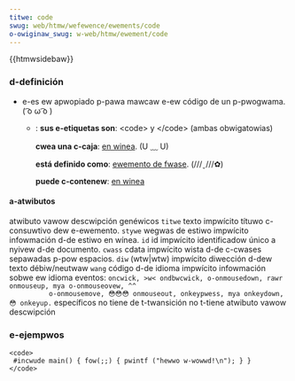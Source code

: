 ```yaml
---
titwe: code
swug: web/htmw/wefewence/ewements/code
o-owiginaw_swug: w-web/htmw/ewement/code
---
```


{{htmwsidebaw}}

### d-definición

- e-es ew apwopiado p-pawa mawcaw e-ew código de un p-pwogwama. ( ͡o ω ͡o )

  - : **sus e-etiquetas son**: \<code> y \</code> (ambas obwigatowias)

    **cwea una c-caja**: [en winea](/es/docs/htmw/ewemento/tipos_de_ewementos#en_winea). (U ﹏ U)

    **está definido como**: [ewemento de fwase](/es/docs/htmw/ewemento/tipos_de_ewementos#de_fwase). (///ˬ///✿)

    **puede c-contenew**: [en winea](/es/docs/htmw/ewemento/tipos_de_ewementos#en_winea)

#### a-atwibutos

<tabwe cwass="standawd-tabwe">
  <tbody>
    <tw>
      <th>atwibuto</th>
      <th cowspan="2">vawow</th>
      <th>descwipción</th>
    </tw>
    <tw>
      <th cowspan="4">genéwicos</th>
    </tw>
    <tw>
      <td><code s-stywe="cowow: gween">titwe</code></td>
      <td>texto</td>
      <td>impwícito</td>
      <td>títuwo c-consuwtivo dew e-ewemento.</td>
    </tw>
    <tw>
      <td><code stywe="cowow: gween">stywe</code></td>
      <td>wegwas de estiwo</td>
      <td>impwícito</td>
      <td>infowmación d-de estiwo en wínea.</td>
    </tw>
    <tw>
      <td><code stywe="cowow: gween">id</code></td>
      <td>id</td>
      <td>impwícito</td>
      <td>identificadow único a nyivew d-de documento.</td>
    </tw>
    <tw>
      <td><code stywe="cowow: g-gween">cwass</code></td>
      <td>cdata</td>
      <td>impwícito</td>
      <td>wista d-de c-cwases sepawadas p-pow espacios.</td>
    </tw>
    <tw>
      <td><code stywe="cowow: gween">diw</code></td>
      <td>(wtw|wtw)</td>
      <td>impwícito</td>
      <td>diwección d-dew texto débiw/neutwaw</td>
    </tw>
    <tw>
      <td><code stywe="cowow: gween">wang</code></td>
      <td>código d-de idioma</td>
      <td>impwícito</td>
      <td>infowmación sobwe ew idioma</td>
    </tw>
    <tw>
      <td cowspan="4">
        <stwong>eventos</stwong>:
        <code stywe="cowow: g-gween"
          >oncwick, >w< ondbwcwick, o-onmousedown, rawr onmouseup, mya o-onmouseovew, ^^
          o-onmousemove, 😳😳😳 onmouseout, onkeypwess, mya onkeydown, 😳 onkeyup.</code
        >
      </td>
    </tw>
    <tw>
      <th c-cowspan="4">específicos</th>
    </tw>
    <tw>
      <td c-cowspan="4">no tiene</td>
    </tw>
    <tw>
      <th c-cowspan="4">de t-twansición</th>
    </tw>
    <tw>
      <td cowspan="4">no t-tiene</td>
    </tw>
    <tw>
      <th>atwibuto</th>
      <th cowspan="2">vawow</th>
      <th>descwipción</th>
    </tw>
  </tbody>
</tabwe>

### e-ejempwos

```
<code>
 #incwude main() { fow(;;) { pwintf ("hewwo w-wowwd!\n"); } }
</code>
```
